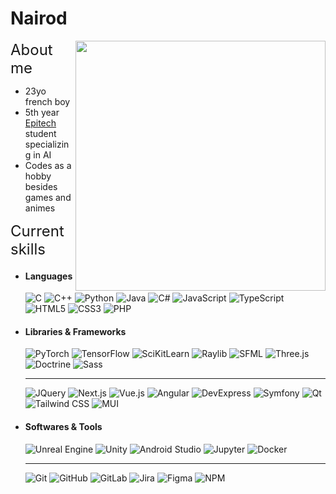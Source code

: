 <!-- Template Readme Inspired from https://github.com/durgeshsamariya/awesome-github-profile-readme-templates/blob/master/templates/zillastar.md -->
<!-- Icons list with colors at https://simpleicons.org/, if no icon then it doesn't exist because they got sued :) -->
<!-- Logo colors are the same as shields.io auto text color based on chosen background color -->
<!-- h2 elements create a line over the image so use divs instead -->

<div>
<h1> Nairod </h1>
<img align="right" width="400" src="./senjuKawaragi.png" />
<div style="font-size: 24px;"> About me </div> 

- 23yo french boy
- 5th year [Epitech](https://international.epitech.eu/) student specializing in AI
- Codes as a hobby besides games and animes
<div style="font-size: 24px;"> Current skills </div>

- <h4>Languages</h4>
    <img src="https://img.shields.io/badge/C-A8B9CC?style=for-the-badge&logo=C&logoColor=white" alt="C" />
    <img src="https://img.shields.io/badge/C++-00599C?style=for-the-badge&logo=C++&logoColor=white" alt="C++" />
    <img src="https://img.shields.io/badge/Python-3776AB?style=for-the-badge&logo=Python&logoColor=white" alt="Python" />
    <img src="https://img.shields.io/badge/Java-F89917?style=for-the-badge" alt="Java" />
    <img src="https://img.shields.io/badge/C%23-803788?style=for-the-badge" alt="C#" />
    <img src="https://img.shields.io/badge/JavaScript-F7DF1E?style=for-the-badge&logo=JavaScript&logoColor=white" alt="JavaScript" />
    <img src="https://img.shields.io/badge/TypeScript-3178C6?style=for-the-badge&logo=TypeScript&logoColor=white" alt="TypeScript" />
    <img src="https://img.shields.io/badge/HTML-E34F26?style=for-the-badge&logo=HTML5&logoColor=white" alt="HTML5" />
    <img src="https://img.shields.io/badge/CSS-1572B6?style=for-the-badge&logo=CSS3&logoColor=white" alt="CSS3" />
    <img src="https://img.shields.io/badge/PHP-777BB4?style=for-the-badge&logo=PHP&logoColor=white" alt="PHP" />
- <h4>Libraries & Frameworks</h4>
    <img src="https://img.shields.io/badge/PyTorch-EE4C2C?style=for-the-badge&logo=PyTorch&logoColor=white" alt="PyTorch" />
    <img src="https://img.shields.io/badge/TensorFlow-FF6F00?style=for-the-badge&logo=TensorFlow&logoColor=white" alt="TensorFlow" />
    <img src="https://img.shields.io/badge/SciKitLearn-F7931E?style=for-the-badge&logo=SciKitLearn&logoColor=white" alt="SciKitLearn" />
    <img src="https://img.shields.io/badge/Raylib-000000?style=for-the-badge&logo=Raylib&logoColor=white" alt="Raylib" />
    <img src="https://img.shields.io/badge/SFML-8CC445?style=for-the-badge&logo=SFML&logoColor=white" alt="SFML" />
    <img src="https://img.shields.io/badge/Three.js-000000?style=for-the-badge&logo=Three.js&logoColor=white" alt="Three.js" />
    <img src="https://img.shields.io/badge/Doctrine-FC6A31?style=for-the-badge&logo=Doctrine&logoColor=white" alt="Doctrine" />
    <img src="https://img.shields.io/badge/Sass-CC6699?style=for-the-badge&logo=Sass&logoColor=white" alt="Sass" />

    ---

    <img src="https://img.shields.io/badge/JQuery-0769AD?style=for-the-badge&logo=JQuery&logoColor=white" alt="JQuery" />
    <img src="https://img.shields.io/badge/Next.js-000000?style=for-the-badge&logo=Next.js&logoColor=white" alt="Next.js" />
    <img src="https://img.shields.io/badge/Vue.js-4FC08D?style=for-the-badge&logo=Vue.js&logoColor=white" alt="Vue.js" />
    <img src="https://img.shields.io/badge/Angular-0F0F11?style=for-the-badge&logo=Angular&logoColor=white" alt="Angular" />
    <img src="https://img.shields.io/badge/DevExpress-FF7200?style=for-the-badge&logo=DevExpress&logoColor=white" alt="DevExpress" />
    
    <img src="https://img.shields.io/badge/Symfony-000000?style=for-the-badge&logo=Symfony&logoColor=white" alt="Symfony" />
    <img src="https://img.shields.io/badge/Qt-41CD52?style=for-the-badge&logo=Qt&logoColor=white" alt="Qt" />
    <img src="https://img.shields.io/badge/Tailwind CSS-06B6D4?style=for-the-badge&logo=Tailwind CSS&logoColor=white" alt="Tailwind CSS" />
    <img src="https://img.shields.io/badge/MUI-007FFF?style=for-the-badge&logo=MUI&logoColor=white" alt="MUI" />
- <h4>Softwares & Tools</h4>
    <img src="https://img.shields.io/badge/Unreal Engine-0E1128?style=for-the-badge&logo=Unreal Engine&logoColor=white" alt="Unreal Engine" />
    <img src="https://img.shields.io/badge/Unity-FFFFFF?style=for-the-badge&logo=Unity&logoColor=black" alt="Unity" />
    <img src="https://img.shields.io/badge/Android Studio-3DDC84?style=for-the-badge&logo=Android Studio&logoColor=white" alt="Android Studio" />
    <img src="https://img.shields.io/badge/Jupyter-F37626?style=for-the-badge&logo=Jupyter&logoColor=white" alt="Jupyter" />
    <img src="https://img.shields.io/badge/Docker-2496ED?style=for-the-badge&logo=Docker&logoColor=white" alt="Docker" />

    ---

    <img src="https://img.shields.io/badge/Git-F05032?style=for-the-badge&logo=Git&logoColor=white" alt="Git" />
    <img src="https://img.shields.io/badge/GitHub-181717?style=for-the-badge&logo=GitHub&logoColor=white" alt="GitHub" />
    <img src="https://img.shields.io/badge/GitLab-FC6D26?style=for-the-badge&logo=GitLab&logoColor=white" alt="GitLab" />
    <img src="https://img.shields.io/badge/Jira-0052CC?style=for-the-badge&logo=Jira&logoColor=white" alt="Jira" />
    <img src="https://img.shields.io/badge/Figma-F24E1E?style=for-the-badge&logo=Figma&logoColor=white" alt="Figma" />
    <img src="https://img.shields.io/badge/NPM-CB3837?style=for-the-badge&logo=NPM&logoColor=white" alt="NPM" />
</div>